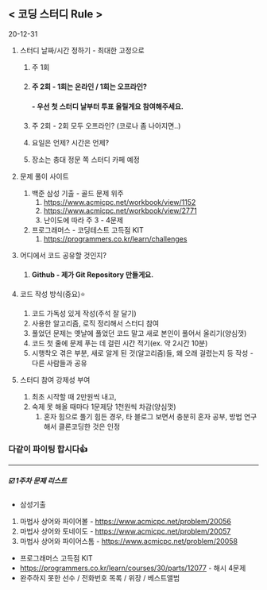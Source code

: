 ## < 코딩 스터디 Rule >



20-12-31

1. 스터디 날짜/시간 정하기 - 최대한 고정으로
   1. 주 1회

   2. #### 주 2회 - 1회는 온라인 / 1회는 오프라인?

      #### - 우선 첫 스터디 날부터 투표 올릴게요 참여해주세요.

   3. 주 2회 - 2회 모두 오프라인? (코로나 좀 나아지면..)

   4. 요일은 언제? 시간은 언제?

   5. 장소는 충대 정문 쪽 스터디 카페 예정

2. 문제 풀이 사이트
   1. 백준 삼성 기출 - 골드 문제 위주
      1. https://www.acmicpc.net/workbook/view/1152
      2. https://www.acmicpc.net/workbook/view/2771
      3. 난이도에 따라 주 3 - 4문제
   2. 프로그래머스 - 코딩테스트 고득점 KIT
      1. https://programmers.co.kr/learn/challenges

3. 어디에서 코드 공유할 것인지?

   1. #### Github - 제가 Git Repository 만들게요.

4. 코드 작성 방식(중요):star:

   1. 코드 가독성 있게 작성(주석 잘 달기)
   2. 사용한 알고리즘, 로직 정리해서 스터디 참여
   3. 풀었던 문제는 옛날에 풀었던 코드 말고 새로 본인이 풀어서 올리기(양심껏)
   4. 코드 첫 줄에 문제 푸는 데 걸린 시간 적기(ex. 약 2시간 10분)
   5. 시행착오 겪은 부분, 새로 알게 된 것(알고리즘)들, 왜 오래 걸렸는지 등 작성 - 다른 사람들과 공유

5. 스터디 참여 강제성 부여

   1. 최초 시작할 때 2만원씩 내고,
   2. 숙제 못 해올 때마다 1문제당 1천원씩 차감(양심껏)
      1. 혼자 힘으로 풀기 힘든 경우, 타 블로그 보면서 충분히 혼자 공부, 방법 연구해서 클론코딩한 것은 인정



### 다같이 파이팅 합시다:thumbsup:



---

##### :ballot_box_with_check: 1주차 문제 리스트

* 삼성기출

1. 마법사 상어와 파이어볼 - https://www.acmicpc.net/problem/20056
2. 마법사 상어와 토네이도 - https://www.acmicpc.net/problem/20057
3. 마법사 상어와 파이어스톰 - https://www.acmicpc.net/problem/20058

* 프로그래머스 고득점 KIT
* https://programmers.co.kr/learn/courses/30/parts/12077 - 해시 4문제
* 완주하지 못한 선수 / 전화번호 목록 / 위장 / 베스트앨범
